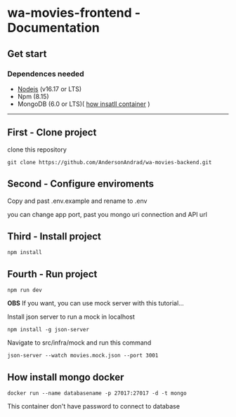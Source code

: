 # wa-movies-frontend - Documentation

## Get start

### Dependences needed

- [Nodejs](https://nodejs.org/en/download/) (v16.17 or LTS)
- Npm (8.15)
- MongoDB (6.0 or LTS)( [how insatll container](#How-install-mongo-docker) )

---

## First - Clone project

clone this repository

```
git clone https://github.com/AndersonAndrad/wa-movies-backend.git
```

## Second - Configure enviroments

Copy and past .env.example and rename to .env

you can change app port, past you mongo uri connection and API url

## Third - Install project

```
npm install
```

## Fourth - Run project

```
npm run dev
```

**OBS** If you want, you can use mock server with this tutorial...

Install json server to run a mock in localhost

```
npm install -g json-server
```

Navigate to src/infra/mock and run this command

```
json-server --watch movies.mock.json --port 3001
```

## How install mongo docker

```
docker run --name databasename -p 27017:27017 -d -t mongo
```

This container don't have password to connect to database
